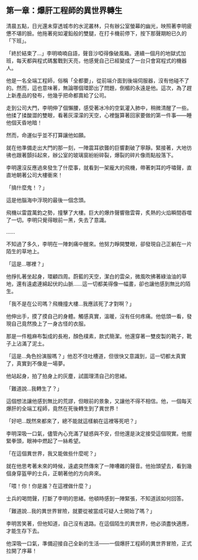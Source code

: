 ## 第一章：爆肝工程師的異世界轉生

清晨五點，日光還未穿透城市的水泥叢林，只有辦公室螢幕的幽光，映照著李明疲憊不堪的臉。他拖著宛如灌鉛般的雙腿，在打卡機前停下，按下那聲期盼已久的「下班」。

「終於結束了…」李明喃喃自語，聲音沙啞得像破風箱。連續一個月的地獄式加班，每天都與程式碼奮戰到天亮，他感覺自己已經變成了一台只會寫程式的機器人。

他是一名全端工程師，俗稱「全都要」，從前端介面到後端伺服器，沒有他碰不了的。然而，這也意味著，無論哪個環節出了問題，倒楣的永遠是他。這次，為了趕上新產品的發布，他幾乎把命都賣給了公司。

走到公司大門，李明伸了個懶腰，感受著冰冷的空氣灌入肺中，稍微清醒了一些。他揉了揉酸澀的雙眼，看著灰濛濛的天空，心裡盤算著回家要做的第一件事——睡他個天昏地暗！

然而，命運似乎並不打算讓他如願。

就在他準備走出大門的那一刻，一陣震耳欲聾的巨響劃破了寧靜。緊接著，大地彷彿也跟著顫抖起來，辦公室的玻璃窗紛紛碎裂，爆裂的碎片像雨點般落下。

李明還沒反應過來發生了什麼事，就看到一架龐大的飛機，帶著刺耳的呼嘯聲，直直地朝著公司大樓衝來！

「搞什麼鬼！？」

這是他腦海中浮現的最後一個念頭。

飛機以雷霆萬鈞之勢，撞擊了大樓。巨大的爆炸聲響徹雲霄，炙熱的火焰瞬間吞噬了一切。李明只覺得眼前一黑，失去了意識。

……

不知過了多久，李明在一陣刺痛中醒來。他努力睜開雙眼，卻發現自己正躺在一片陌生的草地上。

「這是…哪裡？」

他掙扎著坐起身，環顧四周。蔚藍的天空，潔白的雲朵，微風吹拂著綠油油的草地，還有遠處連綿起伏的山脈……這一切都美得像一幅畫，卻也讓他感到無比的陌生。

「我不是在公司嗎？飛機撞大樓…我應該死了才對啊？」

他伸出手，摸了摸自己的身體。觸感真實，溫暖，沒有任何疼痛。他低頭一看，發現自己竟然換上了一身古怪的衣服。

那是一件粗麻布製成的長袍，顏色樸素，款式簡潔。他還穿著一雙皮製的靴子，靴子上沾滿了泥土。

「這是…角色扮演服嗎？」他忍不住吐槽道，但很快又意識到，這一切都太真實了，真實到不像是一場夢。

他站起身，拍了拍身上的灰塵，試圖理清自己的思緒。

「難道說…我轉生了？」

這個想法讓他感到無比的荒謬，但眼前的景象，又讓他不得不相信。他，一個每天爆肝的全端工程師，竟然在死後轉生到了異世界！

「好吧…既然來都來了，總不能就這樣躺在這裡等死吧？」

李明深吸一口氣，儘管內心充滿了疑惑與不安，但他還是決定接受這個現實。他握緊拳頭，眼神中燃起了一絲希望。

「在這個異世界，我又能做些什麼呢？」

就在他思考著未來的時候，遠處突然傳來了一陣嘈雜的聲音。他抬頭望去，看到幾個身穿盔甲的士兵，正朝著他的方向奔來。

「喂！你！你是誰？在這裡做什麼？」

士兵的喝問聲，打斷了李明的思緒。他頓時感到一陣緊張，不知道該如何回答。

「難道說…我的異世界冒險，就要從被當成可疑人士開始了嗎？」

李明苦笑著，但他知道，自己沒有退路。在這個陌生的異世界，他必須盡快適應，才能生存下去。

他深吸一口氣，準備迎接自己全新的生活——一個爆肝工程師的異世界冒險，正式拉開了序幕！